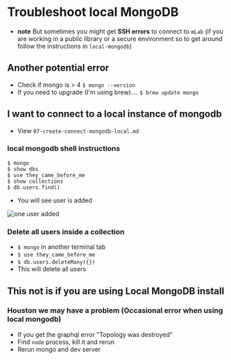 # Troubleshoot local MongoDB

* **note** But sometimes you might get **SSH errors** to connect to `mLab` (if you are working in a public library or a secure environment so to get around follow the instructions in `local-mongodb`)

## Another potential error
* Check if mongo is > 4 `$ mongo --version`
* If you need to upgrade (I'm using brew).... `$ brew update mongo`

## I want to connect to a local instance of mongodb
* View `07-create-connect-mongodb-local.md`

### local mongodb shell instructions

```
$ mongo
$ show dbs
$ use they_came_before_me
$ show collections
$ db.users.find()
```

* You will see user is added

![one user added](https://i.imgur.com/ZLSrWR0.png)

### Delete all users inside a collection
* `$ mongo` in another terminal tab
* `$ use they_came_before_me`
* `$ db.users.deleteMany({})`
* This will delete all users

## This not is if you are using Local MongoDB install 
### Houston we may have a problem (Occasional error when using local mongodb)
* If you get the graphql error "Topology was destroyed"
* Find `node` process, kill it and rerun
* Rerun mongo and dev server
